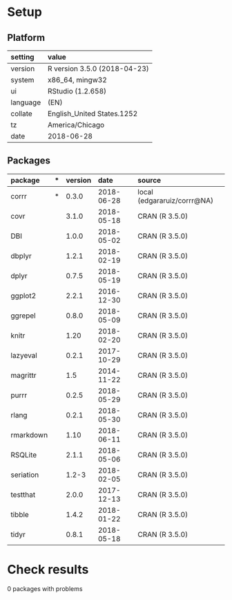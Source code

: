 # Setup

## Platform

|setting  |value                        |
|:--------|:----------------------------|
|version  |R version 3.5.0 (2018-04-23) |
|system   |x86_64, mingw32              |
|ui       |RStudio (1.2.658)            |
|language |(EN)                         |
|collate  |English_United States.1252   |
|tz       |America/Chicago              |
|date     |2018-06-28                   |

## Packages

|package   |*  |version |date       |source                      |
|:---------|:--|:-------|:----------|:---------------------------|
|corrr     |*  |0.3.0   |2018-06-28 |local (edgararuiz/corrr@NA) |
|covr      |   |3.1.0   |2018-05-18 |CRAN (R 3.5.0)              |
|DBI       |   |1.0.0   |2018-05-02 |CRAN (R 3.5.0)              |
|dbplyr    |   |1.2.1   |2018-02-19 |CRAN (R 3.5.0)              |
|dplyr     |   |0.7.5   |2018-05-19 |CRAN (R 3.5.0)              |
|ggplot2   |   |2.2.1   |2016-12-30 |CRAN (R 3.5.0)              |
|ggrepel   |   |0.8.0   |2018-05-09 |CRAN (R 3.5.0)              |
|knitr     |   |1.20    |2018-02-20 |CRAN (R 3.5.0)              |
|lazyeval  |   |0.2.1   |2017-10-29 |CRAN (R 3.5.0)              |
|magrittr  |   |1.5     |2014-11-22 |CRAN (R 3.5.0)              |
|purrr     |   |0.2.5   |2018-05-29 |CRAN (R 3.5.0)              |
|rlang     |   |0.2.1   |2018-05-30 |CRAN (R 3.5.0)              |
|rmarkdown |   |1.10    |2018-06-11 |CRAN (R 3.5.0)              |
|RSQLite   |   |2.1.1   |2018-05-06 |CRAN (R 3.5.0)              |
|seriation |   |1.2-3   |2018-02-05 |CRAN (R 3.5.0)              |
|testthat  |   |2.0.0   |2017-12-13 |CRAN (R 3.5.0)              |
|tibble    |   |1.4.2   |2018-01-22 |CRAN (R 3.5.0)              |
|tidyr     |   |0.8.1   |2018-05-18 |CRAN (R 3.5.0)              |

# Check results

0 packages with problems




